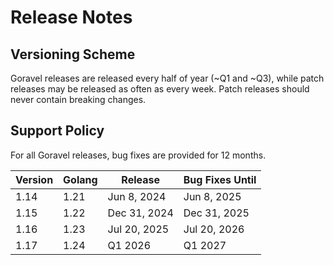 # Release Notes

## Versioning Scheme

Goravel releases are released every half of year (~Q1 and ~Q3), while patch releases may be released as often as every week. Patch releases should never contain breaking changes.

## Support Policy

For all Goravel releases, bug fixes are provided for 12 months.

| Version | Golang | Release      | Bug Fixes Until |
| ------- | ------ | ------------ | --------------- |
| 1.14    | 1.21   | Jun 8, 2024  | Jun 8, 2025     |
| 1.15    | 1.22   | Dec 31, 2024 | Dec 31, 2025    |
| 1.16    | 1.23   | Jul 20, 2025 | Jul 20, 2026    |
| 1.17    | 1.24   | Q1 2026      | Q1 2027         |
